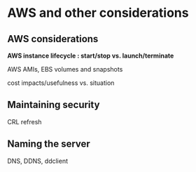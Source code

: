 # AWS and other considerations

## **AWS considerations**

**AWS instance lifecycle : start/stop vs. launch/terminate**

AWS AMIs, EBS volumes and snapshots 

cost impacts/usefulness vs. situation

## Maintaining security

CRL refresh

## Naming the server

DNS, DDNS, ddclient

